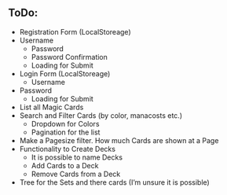 ## ToDo:
- Registration Form (LocalStoreage)
 -	Username
	-	Password
	-	Password Confirmation
	-	Loading for Submit 
-	Login Form (LocalStoreage)
	-	Username
 -	Password
	-	Loading for Submit
-	List all Magic Cards
 -	Search and Filter Cards (by color, manacosts etc.)
	-	Dropdown for Colors
	-	Pagination for the list
 - Make a Pagesize filter. How much Cards are shown at a Page
-	Functionality to Create Decks
	-	It is possible to name Decks
	-	Add Cards to a Deck
	-	Remove Cards from a Deck
-	Tree for the Sets and there cards (I’m unsure it is possible)
